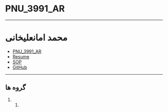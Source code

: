 # PNU_3991_AR
---------
# محمد امانعلیخانی
- [PNU_3991_AR](https://github.com/md-akhi/PNU_3991_AR)
- [Resume](http://md-akhi.github.io/) 
- [SOP](http://md-akhi.github.io//SOP/)
- [GitHub](https://github.com/md-akhi)
------------------
## گروه ها

1. 
     1. 
   
